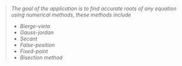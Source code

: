 > _The goal of the application is to find accurate roots of any equation using numerical methods, these methods include_
>* _Bierge-vieta_
>* _Gauss-jordan_
>* _Secant_
>* _False-position_
>* _Fixed-point_
>* _Bisection method_
